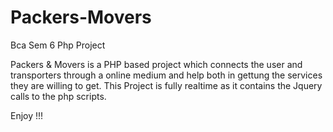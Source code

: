 # Packers-Movers
Bca Sem 6 Php Project


Packers & Movers is a PHP based project which connects the user and transporters through a online medium and help both in gettung the services they are willing to get.
This Project is fully realtime as it contains the Jquery calls to the php scripts.

Enjoy !!!
